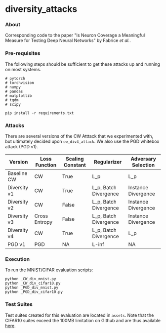 # diversity_attacks

### About
Corresponding code to the paper "Is Neuron Coverage a Meaningful Measure for Testing Deep Neural Networks" by Fabrice *et al.*.

### Pre-requisites
The following steps should be sufficient to get these attacks up and running on most systems.

```
# pytorch
# torchvision
# numpy
# pandas
# matplotlib
# tqdm
# scipy

pip install -r requirements.txt
```

### Attacks
There are several versions of the CW Atttack that we experimented with, but ultimately decided upon `cw_div4_attack`. We also use the PGD whitebox attack (PGD v1).

| Version | Loss Function | Scaling Constant | Regularizer | Adversary Selection |
| - | - | - | - | - |
|  Baseline CW | CW |  True | L_p |  L_p |
|  Diversity v1 | CW |  True | L_p, Batch Divergence | Instance Divergence |
|  Diversity v2 | CW |  False | L_p, Batch Divergence | Instance Divergence |
|  Diversity v3 | Cross Entropy |  False | L_p, Batch Divergence | Instance Divergence |
|  Diversity v4 | CW |  True | L_p, Batch Divergence | L_p |
|  PGD v1       | PGD | NA | L-inf | NA |

### Execution
To run the MNIST/CIFAR evaluation scripts:
```
python _CW_div_mnist.py
python _CW_div_cifar10.py
python _PGD_div_mnist.py
python _PGD_div_cifar10.py
```

### Test Suites
Test suites created for this evaluation are located in `assets`. Note that the CIFAR10 suites exceed the 100MB limitation on Github and are thus available [here](https://drive.google.com/open?id=1kQ8GdSDWiI6NA7fNd1C_CA2_gz5vu6Yz).
